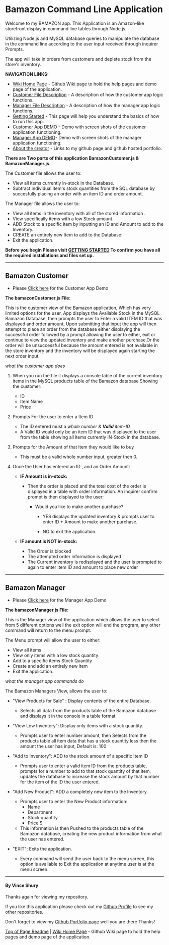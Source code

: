 # Bamazon Command Line Application

Welcome to my BAMAZON app. This Application is an Amazon-like storefront display in command line tables through Node.js.

Utilizing Node.js and MySQL database queries to manipulate the database in the command line according to the user input received through inquirer Prompts.

The app will take in orders from customers and deplete stock from the store's inventory.

__NAVIGATION LINKS:__
* [Wiki Home Page](https://github.com/Vincent440/bamazon/wiki) - Github Wiki page to hold the help pages and demo page of the application.
* [Customer File Description](#Bamazon-Customer) - A description of how the customer app logic functions.
* [Manager File Description](#Bamazon-Manager) - A description of how the manager app logic functions.
* [Getting Started](https://github.com/Vincent440/bamazon/wiki/Getting-Started) - This page will help you understand the basics of how to run this app.
* [Customer App DEMO](https://github.com/Vincent440/bamazon/wiki/Customer-Demo) - Demo with screen shots of the customer application functioning.
* [Manager App DEMO](https://github.com/Vincent440/bamazon/wiki/Manager-Demo)- Demo with screen shots of the manager application functioning.
* [About the creator](#By-Vince-Shury) - Links to my github page and github hosted portfolio.

**There are Two parts of this application __BamazonCustomer.js & BamazonManager.js.__**

The Customer file allows the user to:
* View all items currently in-stock in the Database. 
* Subtract individual item's stock quantities from the SQL database by succesfully placing an order with an item ID and order amount. 

The Manager file allows the user to: 
* View all items in the inventory with all of the stored information .
* View specifically items with a low Stock amount.
* ADD Stock to a specific item by inputting an ID and Amount to add to the Inventory.
* CREATE an entirely new Item to add to the Database:
* Exit the application.

__Before you begin Please visit [GETTING STARTED](https://github.com/Vincent440/bamazon/wiki/Getting-Started) To confirm you have all the required installations and files set up.__

--- 

##    Bamazon Customer
* Please [Click here](https://github.com/Vincent440/bamazon/wiki/Customer-Demo) for the Customer App Demo

__The bamazonCustomer.js File:__

This is the customer view of the Bamazon application, Which has very limited options for the user, App displays the Available Stock in the MySQL Bamazon Database, then prompts the user to Enter a valid ITEM ID that was displayed and order amount, Upon submitting that input the app will then attempt to place an order from the database either displaying the successful order followed by a prompt allowing the user to either, exit or continue to view the updated inventory and make another purchase,Or the order will be unsuccessful because the amount entered is not available in the store inventory and the inventory will be displayed again starting the next order input. 

*what the customer app does*

1. When you run the file it displays a console table of the current inventory items in the MySQL products table of the Bamazon database Showing the customer:
   * ID
   * Item Name
   * Price

1. Prompts For the user to enter a Item ID
   * The ID entered must a _whole number & **Valid** item-ID_
   * A Valid ID would only be an item ID that was displayed to the user from the table showing all items currently IN-Stock in the database. 

1. Prompts for the Amount of that Item they would like to buy
   * This must be a valid whole number input, greater then 0.

1. Once the User has entered an ID , and an Order Amount:
   * __IF Amount is in-stock:__ 
      * Then the order is placed and the total cost of the order is displayed in a table with order information. An inquirer confirm prompt is then displayed to the user:
         * Would you like to make another purchase?

            * YES displays the updated inventory & prompts user to enter ID + Amount to make another purchase.

            * NO to exit the application. 

   * __IF amount is NOT in-stock:__

        * The Order is blocked 
        * The attempted order information is displayed
        * The Current inventory is redisplayed and the user is prompted to again to enter item ID and amount to place new order


---

##    Bamazon Manager
* Please [Click here](https://github.com/Vincent440/bamazon/wiki/Manager-Demo) for the Manager App Demo

__The bamazonManager.js File:__

This is the Manager view of the application which allows the user to select from 5 different options well the exit option will end the program, any other command will return to the menu prompt.

The Menu prompt will allow the user to either: 
* View all items
* View only items with a low stock quantity
* Add to a specific items Stock Quantity
* Create and add an entirely new item
* Exit the application. 

*what the manager app commands do*

The Bamazon Managers View, allows the user to:
* "View Products for Sale" :
  Display contents of the entire Database.
   * Selects all data from the products table of the Bamazon database and displays it in the console in a table format

* "View Low Inventory":
 Display only items with a stock quantity. 
   * Prompts user to enter number amount, then Selects from the products table all item data that has a stock quantity less then the amount the user has input, Default is: 100

* "Add to Inventory": ADD to the stock amount of a specific Item ID
   * Prompts user to enter a valid item ID from the products table, prompts for a number to add to that stock quantity of that item, updates the database to increase the stock amount by that number for the item of the ID the user entered. 

* "Add New Product": ADD a completely new item to the Inventory.
   * Prompts user to enter the New Product information:
      * Name
      * Department
      * Stock quantity
      * Price $
   * This information is then Pushed to the products table of the Bamazon database, creating the new product information from what the user has entered. 

* "EXIT": Exits the application.
   * Every command will send the user back to the menu screen, this option is available to Exit the application at anytime user is at the menu screen. 

---


#### By Vince Shury
Thanks again for viewing my repository.

If you like this application please check out my [Github Profile](https://github.com/Vincent440) to see my other repositories.

Don't forget to view my [Github Portfolio page](https://vincent440.github.io/) well you are there Thanks!

[Top of Page Readme](#Bamazon-Command-Line-Application) |  [Wiki Home Page](https://github.com/Vincent440/bamazon/wiki) - Github Wiki page to hold the help pages and demo page of the application.